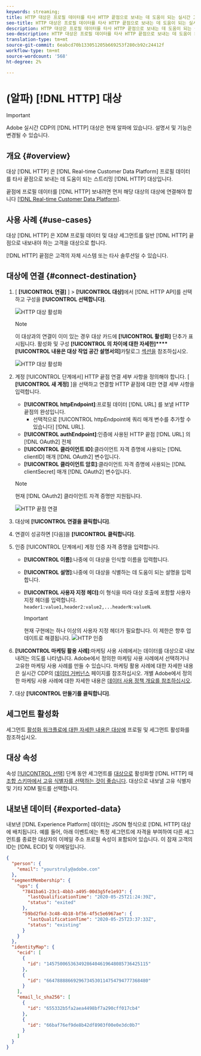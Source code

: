 ```yaml
---
keywords: streaming;
title: HTTP 대상은 프로필 데이터를 타사 HTTP 끝점으로 보내는 데 도움이 되는 실시간 고객 데이터 플랫폼 대상입니다.
seo-title: HTTP 대상은 프로필 데이터를 타사 HTTP 끝점으로 보내는 데 도움이 되는 실시간 고객 데이터 플랫폼 대상입니다.
description: HTTP 대상은 프로필 데이터를 타사 HTTP 끝점으로 보내는 데 도움이 되는 실시간 고객 데이터 플랫폼 대상입니다.
seo-description: HTTP 대상은 프로필 데이터를 타사 HTTP 끝점으로 보내는 데 도움이 되는 실시간 고객 데이터 플랫폼 대상입니다.
translation-type: tm+mt
source-git-commit: 6eabcd70b133051205b669253f280cb92c24412f
workflow-type: tm+mt
source-wordcount: '568'
ht-degree: 2%

---
```



# (알파) [!DNL HTTP] 대상

>[!IMPORTANT]
>
>Adobe 실시간 CDP의 [!DNL HTTP] 대상은 현재 알파에 있습니다. 설명서 및 기능은 변경될 수 있습니다.

## 개요 {#overview}

대상 [!DNL HTTP] 은 [!DNL Real-time Customer Data Platform] 프로필 데이터를 타사 끝점으로 보내는 데 도움이 되는 스트리밍 [!DNL HTTP] 대상입니다.

끝점에 프로필 데이터를 [!DNL HTTP] 보내려면 먼저 해당 대상의 대상에 연결해야 합니다 [[!DNL Real-time Customer Data Platform]](#connect-destination).

## 사용 사례 {#use-cases}

대상 [!DNL HTTP] 은 XDM 프로필 데이터 및 대상 세그먼트를 일반 [!DNL HTTP] 끝점으로 내보내야 하는 고객을 대상으로 합니다.

[!DNL HTTP] 끝점은 고객의 자체 시스템 또는 타사 솔루션일 수 있습니다.

## 대상에 연결 {#connect-destination}

1. [ **[!UICONTROL 연결]** ] > **[!UICONTROL 대상]**&#x200B;에서 [!DNL HTTP API]를 선택하고 구성을 **[!UICONTROL 선택합니다]**.

   ![HTTP 대상 활성화](assets/activate-http-destination.png)

   >[!NOTE]
   >
   >이 대상과의 연결이 이미 있는 경우 대상 카드에 **[!UICONTROL 활성화]** 단추가 표시됩니다. 활성화 및 구성 **[!UICONTROL 의 차이에 대한 자세한]****[!UICONTROL 내용은 대상 작업 공간 설명서의]**&#x200B;카탈로그 [섹션을](../destinations/destinations-workspace.md#catalog) 참조하십시오.
   >
   >![HTTP 대상 활성화](assets/connect-http-destination.png)

2. 계정 [!UICONTROL 단계에서] HTTP 끝점 연결 세부 사항을 정의해야 합니다. [ **[!UICONTROL 새 계정]** ]을 선택하고 연결할 HTTP 끝점에 대한 연결 세부 사항을 입력합니다.
   * **[!UICONTROL httpEndpoint]**:프로필 데이터 [!DNL URL] 를 보낼 HTTP 끝점의 완성입니다.
      * 선택적으로 [!UICONTROL httpEndpoint에 쿼리 매개 변수를 추가할 수 있습니다] [!DNL URL].
   * **[!UICONTROL authEndpoint]**:인증에 사용된 HTTP 끝점 [!DNL URL] 의 [!DNL OAuth2] 전체
   * **[!UICONTROL 클라이언트 ID]**:클라이언트 자격 증명에 사용되는 [!DNL clientID] 매개 [!DNL OAuth2] 변수입니다.
   * **[!UICONTROL 클라이언트 암호]**:클라이언트 자격 증명에 사용되는 [!DNL clientSecret] 매개 [!DNL OAuth2] 변수입니다.

   >[!NOTE]
   >
   >현재 [!DNL OAuth2] 클라이언트 자격 증명만 지원됩니다.

   ![HTTP 끝점 연결](assets/connect-http-endpoint.png)
3. 대상에 **[!UICONTROL 연결을 클릭합니다]**.
4. 연결이 성공하면 [다음]을 **[!UICONTROL 클릭합니다]**.
5. 인증 [!UICONTROL 단계에서] 계정 인증 자격 증명을 입력합니다.
   * **[!UICONTROL 이름]**:나중에 이 대상을 인식할 이름을 입력합니다.
   * **[!UICONTROL 설명]**:나중에 이 대상을 식별하는 데 도움이 되는 설명을 입력합니다.
   * **[!UICONTROL 사용자 지정 헤더]**:이 형식을 따라 대상 호출에 포함할 사용자 지정 헤더를 입력합니다. `header1:value1,header2:value2,...headerN:valueN`.

      >[!IMPORTANT]
      >
      >현재 구현에는 하나 이상의 사용자 지정 헤더가 필요합니다. 이 제한은 향후 업데이트로 해결됩니다.
   ![HTTP 인증](assets/authentication-http-connection.png)

6. **[!UICONTROL 마케팅 활용 사례]**:마케팅 사용 사례에서는 데이터를 대상으로 내보내려는 의도를 나타냅니다. Adobe에서 정의한 마케팅 사용 사례에서 선택하거나 고유한 마케팅 사용 사례를 만들 수 있습니다. 마케팅 활용 사례에 대한 자세한 내용은 실시간 CDP의 [데이터 거버넌스](../privacy/data-governance-overview.md#destinations) 페이지를 참조하십시오. 개별 Adobe에서 정의한 마케팅 사용 사례에 대한 자세한 내용은 [데이터 사용 정책 개요를 참조하십시오](../../data-governance/policies/overview.md#core-actions).
7. 대상 **[!UICONTROL 만들기를 클릭합니다]**.

## 세그먼트 활성화

세그먼트 [활성화 워크플로에 대한 자세한 내용은 대상에](activate-destinations.md#select-attributes) 프로필 및 세그먼트 활성화를 참조하십시오.

## 대상 속성

속성 [[!UICONTROL 선택]](activate-destinations.md#select-attributes) 단계 동안 세그먼트를 [대상으로](activate-destinations.md) 활성화할 [!DNL HTTP] 때 [조합 스키마에서 고유 식별자를 선택하는 것이 좋습니다](../../profile/home.md#profile-fragments-and-union-schemas). 대상으로 내보낼 고유 식별자 및 기타 XDM 필드를 선택합니다.

## 내보낸 데이터 {#exported-data}

내보낸 [!DNL Experience Platform] 데이터는 JSON 형식으로 [!DNL HTTP] 대상에 배치됩니다. 예를 들어, 아래 이벤트에는 특정 세그먼트에 자격을 부여하여 다른 세그먼트를 종료한 대상자의 이메일 주소 프로필 속성이 포함되어 있습니다. 이 잠재 고객의 ID는 [!DNL ECID] 및 이메일입니다.

```json
{
  "person": {
    "email": "yourstruly@adobe.con"
  },
  "segmentMembership": {
    "ups": {
      "7841ba61-23c1-4bb3-a495-00d3g5fe1e93": {
        "lastQualificationTime": "2020-05-25T21:24:39Z",
        "status": "exited"
      },
      "59bd2fkd-3c48-4b18-bf56-4f5c5e6967ae": {
        "lastQualificationTime": "2020-05-25T23:37:33Z",
        "status": "existing"
      }
    }
  },
  "identityMap": {
    "ecid": [
      {
        "id": "14575006536349286404619648085736425115"
      },
      {
        "id": "66478888669296734530114754794777368480"
      }
    ],
    "email_lc_sha256": [
      {
        "id": "655332b5fa2aea4498bf7a290cff017cb4"
      },
      {
        "id": "66baf76ef9de8b42df8903f00e0e3dc0b7"
      }
    ]
  }
}
```
